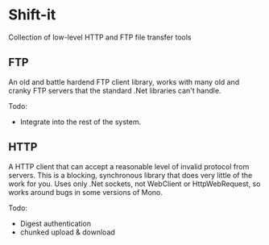 Shift-it
========

Collection of low-level HTTP and FTP file transfer tools

FTP
---
An old and battle hardend FTP client library, works with many
old and cranky FTP servers that the standard .Net libraries can't handle.

Todo:
* Integrate into the rest of the system.

HTTP
----
A HTTP client that can accept a reasonable level of invalid protocol from servers.
This is a blocking, synchronous library that does very little of the work for you.
Uses only .Net sockets, not WebClient or HttpWebRequest, so works around bugs in some
versions of Mono.

Todo:
* Digest authentication
* chunked upload & download

